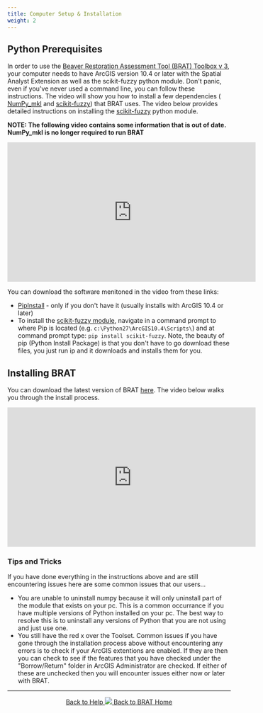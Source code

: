 ```yaml
---
title: Computer Setup & Installation
weight: 2
---
```

## Python Prerequisites
In order to use the [Beaver Restoration Assessment Tool (BRAT) Toolbox v 3](https://github.com/Riverscapes/pyBRAT/releases/latest), your computer needs to have ArcGIS version 10.4 or later with the Spatial Analyst Extension as well as the scikit-fuzzy python module. Don't panic, even if you've never used a command line, you can follow these instructions. The video will show you how to install a few dependencies ( [NumPy_mkl](https://www.lfd.uci.edu/~gohlke/pythonlibs/#numpy) and  [scikit-fuzzy](https://pypi.python.org/pypi/scikit-fuzzy)) that BRAT uses. The video below provides detailed instructions on installing the [scikit-fuzzy](https://pypi.python.org/pypi/scikit-fuzzy) python module.

**NOTE: The following video contains some information that is out of date. NumPy_mkl is no longer required to run BRAT**

<iframe width="560" height="315" src="https://www.youtube.com/embed/6-Je5jtH-j8" frameborder="0" allowfullscreen></iframe>

You can download the software menitoned in the video from these links:
- [PipInstall](https://pip.pypa.io/en/stable/installing/) - only if you don't have it (usually installs with ArcGIS 10.4 or later)
- To install the [scikit-fuzzy module](https://pypi.python.org/pypi/scikit-fuzzy), navigate in a command prompt to where Pip is located (e.g.  `c:\Python27\ArcGIS10.4\Scripts\`) and at command prompt type: `pip install scikit-fuzzy`. Note, the beauty of pip (Python Install Package) is that you don't have to go download these files, you just run ip and it downloads and installs them for you. 

## Installing BRAT
You can download the latest version of BRAT [here](https://github.com/Riverscapes/pyBRAT/releases/latest). The video below walks you through the install process.

<iframe width="560" height="315" src="https://www.youtube.com/embed/MVEXXMOPTBI" frameborder="0" allow="autoplay; encrypted-media" allowfullscreen></iframe>


### Tips and Tricks
If you have done everything in the instructions above and are still encountering issues here are some common issues that our users...
* You are unable to uninstall numpy because it will only uninstall part of the module that exists on your pc. This is a common occurrance if you have multiple versions of Python installed on your pc. The best way to resolve this is to uninstall any versions of Python that you are not using and just use one.
* You still have the red x over the Toolset. Common issues if you have gone through the installation process above without encountering any errors is to check if your ArcGIS extentions are enabled. If they are then you can check to see if the features that you have checked under the "Borrow/Return" folder in ArcGIS Administrator are checked. If either of these are unchecked then you will encounter issues either now or later with BRAT.
------
<div align="center">
	<a class="hollow button" href="{{ site.baseurl }}/Documentation"><i class="fa fa-info-circle"></i> Back to Help </a>
	<a class="hollow button" href="{{ site.baseurl }}/"><img src="{{ site.baseurl }}/assets/images/favicons/favicon-16x16.png">  Back to BRAT Home </a>  
</div>
